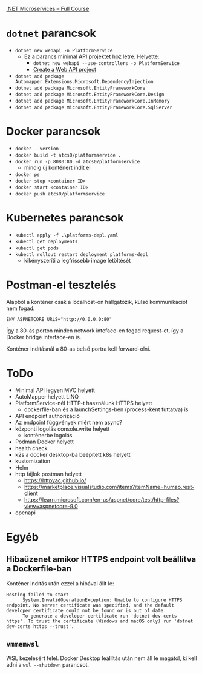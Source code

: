[.NET Microservices – Full Course](https://www.youtube.com/watch?v=DgVjEo3OGBI&ab_channel=LesJackson)

# `dotnet` parancsok

- `dotnet new webapi -n PlatformService`
    - Ez a parancs minimal API projektet hoz létre. Helyette:
        - `dotnet new webapi --use-controllers -o PlatformService`
        - [Create a Web API project](https://learn.microsoft.com/en-us/aspnet/core/tutorials/first-web-api?view=aspnetcore-9.0&tabs=visual-studio-code#create-a-web-api-project)
- `dotnet add package Automapper.Extensions.Microsoft.DependencyInjection`
- `dotnet add package Microsoft.EntityFrameworkCore`
- `dotnet add package Microsoft.EntityFrameworkCore.Design`
- `dotnet add package Microsoft.EntityFrameworkCore.InMemory`
- `dotnet add package Microsoft.EntityFrameworkCore.SqlServer`

# Docker parancsok

- `docker --version`
- `docker build -t atcs0/platformservice .`
- `docker run -p 8080:80 -d atcs0/platformservice`
    - mindig új konténert indít el
- `docker ps`
- `docker stop <container ID>`
- `docker start <container ID>`
- `docker push atcs0/platformservice`

# Kubernetes parancsok

- `kubectl apply -f .\platforms-depl.yaml`
- `kubectl get deployments`
- `kubectl get pods`
- `kubectl rollout restart deployment platforms-depl`
    - kikényszeríti a legfrissebb image letöltését

# Postman-el tesztelés

Alapból a konténer csak a localhost-on hallgatózik, külső kommunikációt nem fogad.

```docker
ENV ASPNETCORE_URLS="http://0.0.0.0:80"
```

Így a 80-as porton minden network inteface-en fogad request-et, így a Docker bridge interface-en is.

Konténer indításnál a 80-as belső portra kell forward-olni.

# ToDo

- Minimal API legyen MVC helyett
- AutoMapper helyett LINQ
- PlatformService-nél HTTP-t használunk HTTPS helyett
    - dockerfile-ban és a launchSettings-ben (process-ként futtatva) is
- API endpoint authorizáció
- Az endpoint függvények miért nem async?
- központi logolás console.write helyett
    - konténerbe logolás
- Podman Docker helyett
- health check
- k2s a docker desktop-ba beépített k8s helyett
- kustomization
- Helm
- http fájlok postman helyett
    - https://httpyac.github.io/
    - https://marketplace.visualstudio.com/items?itemName=humao.rest-client
    - https://learn.microsoft.com/en-us/aspnet/core/test/http-files?view=aspnetcore-9.0
- openapi

# Egyéb

## Hibaüzenet amikor HTTPS endpoint volt beállítva a Dockerfile-ban

Konténer indítás után ezzel a hibával állt le:

```
Hosting failed to start
      System.InvalidOperationException: Unable to configure HTTPS endpoint. No server certificate was specified, and the default developer certificate could not be found or is out of date.
      To generate a developer certificate run 'dotnet dev-certs https'. To trust the certificate (Windows and macOS only) run 'dotnet dev-certs https --trust'.
```

## `vmmemwsl`

WSL kezelésért felel. Docker Desktop leállítás után nem áll le magától, ki kell adni a `wsl --shutdown` parancsot.